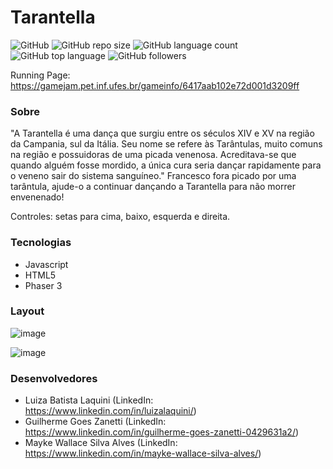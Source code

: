 # Tarantella 
![GitHub](https://img.shields.io/github/license/luizalaquini/tarantella-game)
![GitHub repo size](https://img.shields.io/github/repo-size/luizalaquini/tarantella-game)
![GitHub language count](https://img.shields.io/github/languages/count/luizalaquini/tarantella-game)
![GitHub top language](https://img.shields.io/github/languages/top/luizalaquini/tarantella-game)
![GitHub followers](https://img.shields.io/github/followers/luizalaquini?label=follow&style=social)

Running Page: https://gamejam.pet.inf.ufes.br/gameinfo/6417aab102e72d001d3209ff

### Sobre
"A Tarantella é uma dança que surgiu entre os séculos XIV e XV na região da Campania, sul da Itália. Seu nome se refere às Tarântulas, muito comuns na região e possuidoras de uma picada venenosa. Acreditava-se que quando alguém fosse mordido, a única cura seria dançar rapidamente para o veneno sair do sistema sanguíneo."
Francesco fora picado por uma tarântula, ajude-o a continuar dançando a Tarantella para não morrer envenenado!

Controles: setas para cima, baixo, esquerda e direita.

### Tecnologias 
- Javascript
- HTML5
- Phaser 3

### Layout
![image](https://user-images.githubusercontent.com/72242547/227654546-d72dcb9b-365a-4cfe-9e30-3c358fdf0012.png)

![image](https://user-images.githubusercontent.com/72242547/227654789-f9152df1-d0ee-408d-8f82-13b86236d42a.png)


### Desenvolvedores
- Luiza Batista Laquini (LinkedIn: https://www.linkedin.com/in/luizalaquini/)
- Guilherme Goes Zanetti (LinkedIn: https://www.linkedin.com/in/guilherme-goes-zanetti-0429631a2/)
- Mayke Wallace Silva Alves (LinkedIn: https://www.linkedin.com/in/mayke-wallace-silva-alves/)
